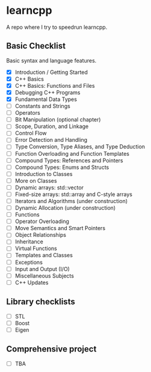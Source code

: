 # learncpp

A repo where I try to speedrun learncpp.

## Basic Checklist

Basic syntax and language features.

- [x] Introduction / Getting Started
- [x] C++ Basics
- [x] C++ Basics: Functions and Files
- [x] Debugging C++ Programs
- [x] Fundamental Data Types
- [ ] Constants and Strings
- [ ] Operators
- [ ] Bit Manipulation (optional chapter)
- [ ] Scope, Duration, and Linkage
- [ ] Control Flow
- [ ] Error Detection and Handling
- [ ] Type Conversion, Type Aliases, and Type Deduction
- [ ] Function Overloading and Function Templates
- [ ] Compound Types: References and Pointers
- [ ] Compound Types: Enums and Structs
- [ ] Introduction to Classes
- [ ] More on Classes
- [ ] Dynamic arrays: std::vector
- [ ] Fixed-size arrays: std::array and C-style arrays
- [ ] Iterators and Algorithms (under construction)
- [ ] Dynamic Allocation (under construction)
- [ ] Functions
- [ ] Operator Overloading
- [ ] Move Semantics and Smart Pointers
- [ ] Object Relationships
- [ ] Inheritance
- [ ] Virtual Functions
- [ ] Templates and Classes
- [ ] Exceptions
- [ ] Input and Output (I/O)
- [ ] Miscellaneous Subjects
- [ ] C++ Updates

## Library checklists

- [ ] STL
- [ ] Boost
- [ ] Eigen

## Comprehensive project

- [ ] TBA
